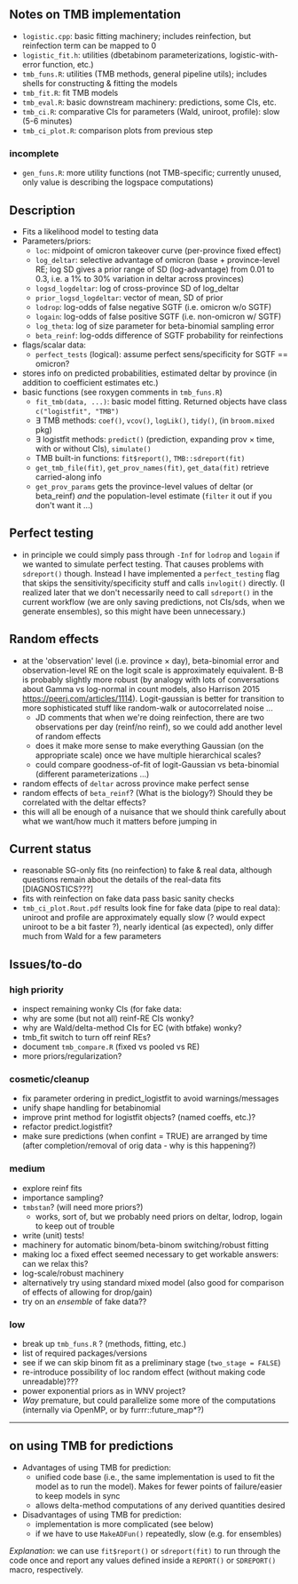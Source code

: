 ## Notes on TMB implementation

- `logistic.cpp`: basic fitting machinery; includes reinfection, but reinfection term can be mapped to 0
- `logistic_fit.h`: utilities (dbetabinom parameterizations, logistic-with-error function, etc.)
- `tmb_funs.R`: utilities (TMB methods, general pipeline utils); includes shells for constructing & fitting the models
- `tmb_fit.R`: fit TMB models
- `tmb_eval.R`: basic downstream machinery: predictions, some CIs, etc.
- `tmb_ci.R`: comparative CIs for parameters (Wald, uniroot, profile): slow (5-6 minutes)
- `tmb_ci_plot.R`: comparison plots from previous step

### incomplete

- `gen_funs.R`: more utility functions (not TMB-specific; currently unused, only value is describing the logspace computations)

## Description

- Fits a likelihood model to testing data
- Parameters/priors: 
   - `loc`: midpoint of omicron takeover curve (per-province fixed effect)
   - `log_deltar`: selective advantage of omicron (base + province-level RE; log SD gives a prior range of SD (log-advantage) from 0.01 to 0.3, i.e. a 1% to 30% variation in deltar across provinces)
   - `logsd_logdeltar`: log of cross-province SD of log_deltar
   - `prior_logsd_logdeltar`: vector of mean, SD of prior
   - `lodrop`: log-odds of false negative SGTF (i.e. omicron w/o SGTF)
   - `logain`: log-odds of false positive SGTF (i.e. non-omicron w/ SGTF)
   - `log_theta`: log of size parameter for beta-binomial sampling error
   - `beta_reinf`: log-odds difference of SGTF probability for reinfections
- flags/scalar data:
   - `perfect_tests` (logical): assume perfect sens/specificity for SGTF == omicron?
- stores info on predicted probabilities, estimated deltar by province (in addition to coefficient estimates etc.)
- basic functions (see roxygen comments in `tmb_funs.R`)
   - `fit_tmb(data, ...)`: basic model fitting. Returned objects have class `c("logistfit", "TMB")`
   - ∃ TMB methods: `coef()`, `vcov()`, `logLik()`, `tidy()`, (in `broom.mixed` pkg)
   - ∃ logistfit methods: `predict()` (prediction, expanding prov × time, with or without CIs), `simulate()`
   - TMB built-in functions: `fit$report()`, `TMB::sdreport(fit)`
   - `get_tmb_file(fit)`, `get_prov_names(fit)`, `get_data(fit)` retrieve carried-along info
   - `get_prov_params` gets the province-level values of deltar (or beta_reinf) *and* the population-level estimate (`filter` it out if you don't want it ...)

## Perfect testing

- in principle we could simply pass through `-Inf` for `lodrop` and `logain` if we wanted to simulate perfect testing. That causes problems with `sdreport()` though. Instead I have implemented a `perfect_testing` flag that skips the sensitivity/specificity stuff and calls `invlogit()` directly. (I realized later that we don't necessarily need to call `sdreport()` in the current workflow (we are only saving predictions, not CIs/sds, when we generate ensembles), so this might have been unnecessary.)

## Random effects

- at the 'observation' level (i.e. province × day), beta-binomial error and observation-level RE on the logit scale is approximately equivalent. B-B is probably slightly more robust (by analogy with lots of conversations about Gamma vs log-normal in count models, also Harrison 2015 https://peerj.com/articles/1114). Logit-gaussian is better for transition to more sophisticated stuff like random-walk or autocorrelated noise ...
    - JD comments that when we're doing reinfection, there are two observations per day (reinf/no reinf), so we could add another level of random effects
	- does it make more sense to make everything Gaussian (on the appropriate scale) once we have multiple hierarchical scales?
	- could compare goodness-of-fit of logit-Gaussian vs beta-binomial (different parameterizations ...)
- random effects of `deltar` across province make perfect sense
- random effects of `beta_reinf`? (What is the biology?) Should they be correlated with the deltar effects?
- this will all be enough of a nuisance that we should think carefully about what we want/how much it matters before jumping in

## Current status

- reasonable SG-only fits (no reinfection) to fake & real data, although questions remain about the details of the real-data fits [DIAGNOSTICS???]
- fits with reinfection on fake data pass basic sanity checks
- `tmb_ci_plot.Rout.pdf` results look fine for fake data (pipe to real data): uniroot and profile are approximately equally slow (? would expect uniroot to be a bit faster ?), nearly identical (as expected), only differ much from Wald for a few parameters

## Issues/to-do

### high priority

- inspect remaining wonky CIs (for fake data: 
- why are some (but not all) reinf-RE CIs wonky?
- why are Wald/delta-method CIs for EC (with btfake) wonky?
- tmb_fit switch to turn off reinf REs?
- document `tmb_compare.R` (fixed vs pooled vs RE)
- more priors/regularization?

### cosmetic/cleanup

- fix parameter ordering in predict_logistfit to avoid warnings/messages
- unify shape handling for betabinomial
- improve print method for logistfit objects? (named coeffs, etc.)?
- refactor predict.logistfit?
- make sure predictions (when confint = TRUE) are arranged by time (after completion/removal of orig data - why is this happening?)

### medium

- explore reinf fits
- importance sampling? 
- `tmbstan`? (will need more priors?)
   - works, sort of, but we probably need priors on deltar, lodrop, logain to keep out of trouble
- write (unit) tests!
- machinery for automatic binom/beta-binom switching/robust fitting
- making loc a fixed effect seemed necessary to get workable answers: can we relax this?
- log-scale/robust machinery
- alternatively try using standard mixed model (also good for comparison of effects of allowing for drop/gain)
- try on an *ensemble* of fake data??

### low

- break up `tmb_funs.R` ? (methods, fitting, etc.)
- list of required packages/versions
- see if we can skip binom fit as a preliminary stage (`two_stage = FALSE`)
- re-introduce possibility of loc random effect (without making code unreadable)???
- power exponential priors as in WNV project?
- *Way* premature, but could parallelize some more of the computations (internally via OpenMP, or by furrr::future_map*?)
 
----

## on using TMB for predictions

- Advantages of using TMB for prediction:
   - unified code base (i.e., the same implementation is used to fit the model as to run the model). Makes for fewer points of failure/easier to keep models in sync
   - allows delta-method computations of any derived quantities desired
- Disadvantages of using TMB for prediction:
   - implementation is more complicated (see below)
   - if we have to use `MakeADFun()` repeatedly, slow (e.g. for ensembles)
   
*Explanation*: we can use `fit$report()` or `sdreport(fit)` to run through the code once and report any values defined inside a `REPORT()` or `SDREPORT()` macro, respectively. 

